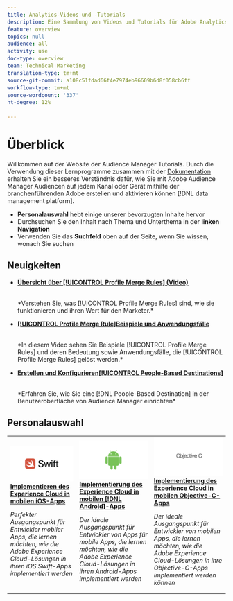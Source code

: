 ```yaml
---
title: Analytics-Videos und -Tutorials
description: Eine Sammlung von Videos und Tutorials für Adobe Analytics.
feature: overview
topics: null
audience: all
activity: use
doc-type: overview
team: Technical Marketing
translation-type: tm+mt
source-git-commit: a108c51fdad66f4e7974eb96609b6d8f058cb6ff
workflow-type: tm+mt
source-wordcount: '337'
ht-degree: 12%

---
```



# Überblick

Willkommen auf der Website der Audience Manager Tutorials.  Durch die Verwendung dieser Lernprogramme zusammen mit der [Dokumentation](https://experienceleague.adobe.com/docs/audience-manager/user-guide/aam-home.html) erhalten Sie ein besseres Verständnis dafür, wie Sie mit Adobe Audience Manager Audiencen auf jedem Kanal oder Gerät mithilfe der branchenführenden Adobe erstellen und aktivieren können [!DNL data management platform].

* **Personalauswahl** hebt einige unserer bevorzugten Inhalte hervor
* Durchsuchen Sie den Inhalt nach Thema und Unterthema in der **linken Navigation**
* Verwenden Sie das **Suchfeld** oben auf der Seite, wenn Sie wissen, wonach Sie suchen

## Neuigkeiten

* **[Übersicht über [!UICONTROL Profile Merge Rules] (Video)](build-and-manage-audiences/profile-merge/overview-of-profile-merge-rules.md)**

   <br>
   *Verstehen Sie, was [!UICONTROL Profile Merge Rules] sind, wie sie funktionieren und ihren Wert für den Marketer.*

* **[[!UICONTROL Profile Merge Rule]Beispiele und Anwendungsfälle](build-and-manage-audiences/profile-merge/profile-merge-rule-examples-and-use-cases.md)**

   <br>
   *In diesem Video sehen Sie Beispiele [!UICONTROL Profile Merge Rules] und deren Bedeutung sowie Anwendungsfälle, die [!UICONTROL Profile Merge Rules] gelöst werden.*

* **[Erstellen und Konfigurieren[!UICONTROL People-Based Destinations]](data-activation/people-based-destinations/create-and-configure-people-based-destinations.md)**

   <br>
   *Erfahren Sie, wie Sie eine [!DNL People-Based Destination] in der Benutzeroberfläche von Audience Manager einrichten*

## Personalauswahl

<table>
<tr>
  <td>
    <a href="https://docs.adobe.com/content/help/en/experience-cloud/implementing-in-mobile-ios-swift-apps-with-launch/index.html">
      <img alt="Miniaturbild für das Tutorial "Implementing the Experience Cloud in Mobile iOS Swift Applications"" src="assets/thumb_swift.png" />
    </a>
    <div>
      <a href="https://docs.adobe.com/content/help/en/experience-cloud/implementing-in-mobile-ios-swift-apps-with-launch/index.html">
    <strong>Implementieren des Experience Cloud in mobilen iOS-Apps</strong>
    </a>
    </div>
    <p>
    <em>Perfekter Ausgangspunkt für Entwickler mobiler Apps, die lernen möchten, wie die Adobe Experience Cloud-Lösungen in ihren iOS Swift-Apps implementiert werden</em>
    <p>
  </td>
  <td>
    <a href="https://docs.adobe.com/content/help/en/experience-cloud/implementing-in-mobile-android-apps-with-launch/index.html">
      <img alt="Miniaturbild für das Lernprogramm "Implementieren des Experience Cloud in mobilen Android-Anwendungen"" src="assets/thumb_android.png" />
    </a>
    <div>
      <a href="https://docs.adobe.com/content/help/en/experience-cloud/implementing-in-mobile-android-apps-with-launch/index.html">
    <strong>Implementierung des Experience Cloud in mobilen [!DNL Android]-Apps</strong>
    </a>
    </div>
    <p>
    <em>Der ideale Ausgangspunkt für Entwickler von Apps für mobile Apps, die lernen möchten, wie die Adobe Experience Cloud-Lösungen in ihren Android-Apps implementiert werden</em>
    <p>
  </td>
  <td>
    <a href="https://docs.adobe.com/content/help/en/experience-cloud/implementing-in-mobile-ios-objective-c-apps-with-launch/index.html">
      <img alt="Miniaturbild für das Tutorial "Implementing the Experience Cloud in Mobile Objective-C Applications"" src="assets/thumb_objective_c.png" />
    </a>
    <div>
      <a href="https://docs.adobe.com/content/help/en/experience-cloud/implementing-in-mobile-ios-objective-c-apps-with-launch/index.html">
    <strong>Implementierung des Experience Cloud in mobilen Objective-C-Apps</strong>
    </a>
    </div>
    <p>
    <em>Der ideale Ausgangspunkt für Entwickler von mobilen Apps, die lernen möchten, wie die Adobe Experience Cloud-Lösungen in ihre Objective-C-Apps implementiert werden können</em>
    <p>
  </td>
</tr>
</table>
